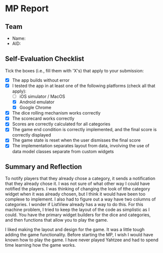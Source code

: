 # MP Report

## Team

- Name: 
- AID: 

## Self-Evaluation Checklist

Tick the boxes (i.e., fill them with 'X's) that apply to your submission:

- [X] The app builds without error
- [X] I tested the app in at least one of the following platforms (check all
      that apply):
  - [ ] iOS simulator / MacOS
  - [X] Android emulator
  - [X] Google Chrome
- [X] The dice rolling mechanism works correctly
- [X] The scorecard works correctly
- [X] Scores are correctly calculated for all categories
- [X] The game end condition is correctly implemented, and the final score is
      correctly displayed
- [X] The game state is reset when the user dismisses the final score
- [X] The implementation separates layout from data, involving the use of data
      model classes separate from custom widgets

## Summary and Reflection

To notify players that they already chose a category, it sends a notification that they already chose it. I was not sure of what other way I could have notified the players. I was thinking of changing the look of tthe category widget when it was already chosen, but I think it would have been too complexe to implement. I also had to figure out a way have two columns of categories. I wonder if ListView already has a way to do this.
For this machine problem, I tried to keep the layout of the code as simplistic as I could. You have the primary widget builders for the dice and categories, and then functions that allow you to play the game.   

I liked making the layout and design for the game. It was a little tough adding the game functionality. Before starting the MP, I wish I would have known how to play the game. I have never played Yahtzee and had to spend time learning how the game works.

